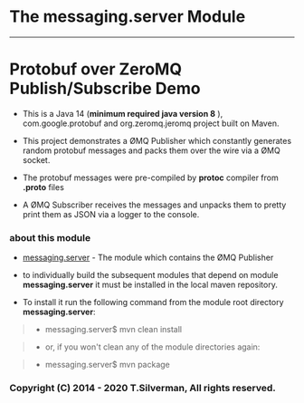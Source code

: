 #  The **messaging.server**  Module
---


# Protobuf over ZeroMQ Publish/Subscribe Demo

*	This is a Java 14 (**minimum required java version 8** ), com.google.protobuf and org.zeromq.jeromq project built on Maven.


*	This project demonstrates a ØMQ Publisher which constantly generates random protobuf messages and packs them over the wire via a ØMQ socket.


*	The protobuf messages were pre-compiled by __protoc__ compiler from __.proto__ files


*	A ØMQ Subscriber receives the messages and unpacks them to pretty print them as JSON via a logger to the console.

### about this module ###


*	[messaging.server](.) - The module which contains the ØMQ Publisher


*	to individually build the subsequent modules that depend on module __messaging.server__ it must be installed in the local maven repository.


*	To install it run the following command from the module root directory __messaging.server__:


> *	messaging.server$ mvn clean install

> *	or, if you won't clean any of the module directories again:

> *	messaging.server$ mvn package



### Copyright (C) 2014 - 2020 T.Silverman, All rights reserved. ###

